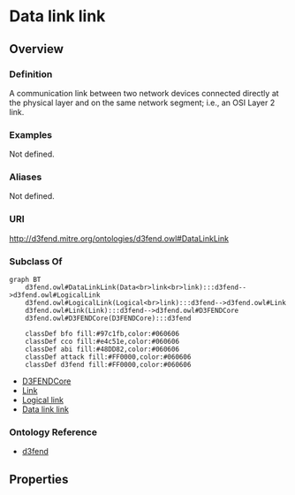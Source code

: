 # Data link link

## Overview

### Definition
A communication link between two network devices connected directly at the physical layer and on the same network segment; i.e., an OSI Layer 2 link.

### Examples
Not defined.

### Aliases
Not defined.

### URI
http://d3fend.mitre.org/ontologies/d3fend.owl#DataLinkLink

### Subclass Of
```mermaid
graph BT
    d3fend.owl#DataLinkLink(Data<br>link<br>link):::d3fend-->d3fend.owl#LogicalLink
    d3fend.owl#LogicalLink(Logical<br>link):::d3fend-->d3fend.owl#Link
    d3fend.owl#Link(Link):::d3fend-->d3fend.owl#D3FENDCore
    d3fend.owl#D3FENDCore(D3FENDCore):::d3fend
    
    classDef bfo fill:#97c1fb,color:#060606
    classDef cco fill:#e4c51e,color:#060606
    classDef abi fill:#48DD82,color:#060606
    classDef attack fill:#FF0000,color:#060606
    classDef d3fend fill:#FF0000,color:#060606
```

- [D3FENDCore](/docs/ontology/reference/model/D3FENDCore/D3FENDCore.md)
- [Link](/docs/ontology/reference/model/D3FENDCore/Link/Link.md)
- [Logical link](/docs/ontology/reference/model/D3FENDCore/Link/Logical%20link/Logical%20link.md)
- [Data link link](/docs/ontology/reference/model/D3FENDCore/Link/Logical%20link/Data%20link%20link/Data%20link%20link.md)


### Ontology Reference
- [d3fend](http://d3fend.mitre.org/ontologies/d3fend.owl#)

## Properties
